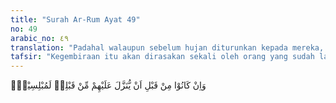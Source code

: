```yaml
---
title: "Surah Ar-Rum Ayat 49"
no: 49
arabic_no: ٤٩
translation: "Padahal walaupun sebelum hujan diturunkan kepada mereka, mereka benar-benar telah berputus asa. "
tafsir: "Kegembiraan itu akan dirasakan sekali oleh orang yang sudah lama mengalami kekeringan. Ketiadaan hujan dalam waktu yang lama membuat manusia putus asa. Keputusasaan itu segera sirna begitu hujan turun. Oleh karena itu, seharusnya mereka beriman dan bersyukur."
---
```

وَاِنْ كَانُوْا مِنْ قَبْلِ اَنْ يُّنَزَّلَ عَلَيْهِمْ مِّنْ قَبْلِهٖ لَمُبْلِسِيْنَۚ